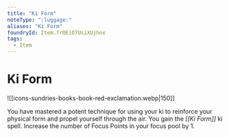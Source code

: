 ```yaml
---
title: "Ki Form"
noteType: ":luggage:"
aliases: "Ki Form"
foundryId: Item.frOEiO7UsiXUjhnx
tags:
  - Item
---
```


# Ki Form
![[icons-sundries-books-book-red-exclamation.webp|150]]

You have mastered a potent technique for using your ki to reinforce your physical form and propel yourself through the air. You gain the _[[Ki Form]]_ ki spell. Increase the number of Focus Points in your focus pool by 1.
